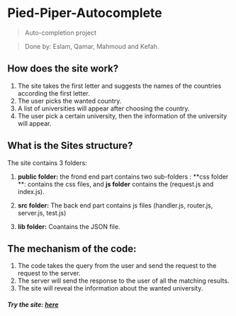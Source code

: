 # Pied-Piper-Autocomplete
>Auto-completion project

>Done by: Eslam, Qamar, Mahmoud and Kefah.

## How does the site work?
1. The site takes the first letter and suggests the names of the countries according the first letter.
2. The user picks the wanted country.
3. A list of universities will appear after choosing the country.
4. The user pick a certain university, then the information of the university will appear.

## What is the Sites structure?
The site contains 3 folders:
1. **public folder:**
the frond end part contains two sub-folders : **css folder **: contains the css files, and **js folder** contains the (request.js and index.js).

2. **src folder:** The back end part contains js files (handler.js, router.js, server.js, test.js)
3. **lib folder:** Coantains the JSON file.

## The mechanism of the code:
1. The code takes the query from the user and send the request to the request to the server.
2. The server will send the response to the user of all the matching results.
3. The site will reveal the information about the wanted university.



##### Try the site: [here](http://github.com/facg2)
